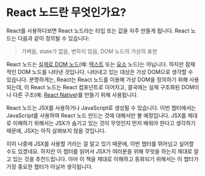 # React 노드란 무엇인가요?

React를 사용하다보면 React 노드라는 타입 또는 값을 자주 만들게 됩니다. React 노드는 다음과 같이 정의될 수 있습니다: 

 > 가벼움, state가 없음, 변하지 않음, DOM 노드의 가상의 표현

React 노드는 [실제로 DOM 노드](http://domenlightenment.com/#1)(예: [텍스트](http://domenlightenment.com/#7) 또는 [요소](http://domenlightenment.com/#3) 노드)는 아닙니다. 하지만 잠재적인 DOM 노드를 나타낸 것입니다. 나타내고 있는 대상은 가상 DOM으로 생각할 수 있습니다. 분명하게는, React는 React 노드를 이용해 가상 DOM을 정의하기 위해 사용되는데, 이 React 노드는 React 컴포넌트로 이어지고, 결국에는 실제 구조화된 DOM이나 다른 구조(예: [React Native](https://facebook.github.io/react-native/))를 만들기 위해 사용됩니다.

React 노드는 JSX를 사용하거나 JavaScript로 생성될 수 있습니다. 이번 챕터에서는 JavaScript를 사용하여 React 노드 만드는 것에 대해서만 볼 예정입니다. JSX를 제대로 이해하기 위해서는 JSX가 숨기고 있는 것이 무엇인지 먼저 배워야 한다고 생각하기 때문에, JSX는 아직 살펴보지 않을 것입니다.

이미 나중에 JSX를 사용할 거라는 걸 알고 있기 때문에, 이번 챕터를 뛰어넘고 싶어할 수도 있겠네요. 하지만 이 챕터를 읽어서 JSX가 여러분을 위해 무엇을 하는지 제대로 알고 있는 것을 추천드립니다. 아마 이 책을 제대로 이해하고 동화되기 위해서는 이 챕터가 가장 중요한 챕터가 아닐까 생각됩니다.


